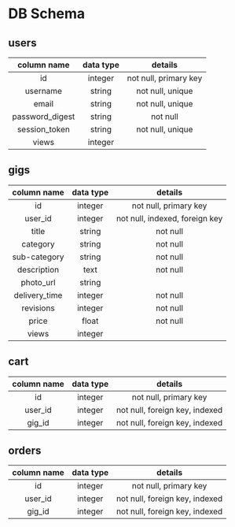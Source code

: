 # DB Schema

## users

| column name | data type | details |
|:-----------:|:---------:|:------:|
| id | integer | not null, primary key |
| username | string | not null, unique |
| email | string | not null, unique |
| password_digest | string | not null |
| session_token | string | not null, unique|
| views | integer | |

## gigs

|column name | data type | details |
|:----------:|:---------:|:-------:|
| id | integer | not null, primary key |
| user_id | integer | not null, indexed, foreign key|
| title | string | not null |
| category | string | not null |
| sub-category | string | not null |
| description | text | not null |
| photo_url | string | |
| delivery_time | integer | not null |
| revisions | integer | not null |
| price | float | not null |
| views | integer | |

## cart

|column name | data type | details |
|:----------:|:---------:|:-------:|
| id | integer | not null, primary key |
| user_id | integer | not null, foreign key, indexed|
| gig_id | integer | not null, foreign key, indexed |

## orders

|column name | data type | details |
|:----------:|:---------:|:-------:|
| id | integer | not null, primary key |
| user_id | integer | not null, foreign key, indexed |
| gig_id | integer | not null, foreign key, indexed |
